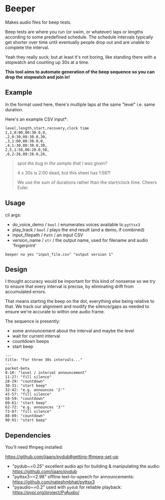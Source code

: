 # Beeper

Makes audio files for beep tests.

Beep tests are where you run (or swim, or whatever) laps or lengths
according to some predefined schedule. The schedule intervals typically
get shorter over time until eventually people drop out and are unable
to complete the interval.

Yeah they really suck; but at least it's not boring, like standing there
with a stopwatch and counting up 30s at a time.

**This tool aims to automate 
generation of the beep sequence so you can drop the stopwatch and join in!**

## Example
In the format used here, there's multiple laps at the same "level" i.e.
same duration.

Here's an example CSV input*:
```csv
level,length,start,recovery,clock time
1,1,0:00,00:30.0,0,
,2,0:30,00:30.0,30,
,3,1:00,00:30.0,0,
,4,1:30,00:30.0,30,
2,5,1:58,00:28.0,58,
,6,2:26,00:28.0,26,
```

> _spot the bug in the sample that I was given?_
> 
> 4 x 30s is 2:00 dead, but this sheet has 1:58?!
>
> We use the sum of durations rather than the start/clock time. Cheers Euler.

## Usage

cli args:

* do_voice_demo / `bool` / enumerates voices available to `pyttsx3`
* play_track / `bool` / plays the end result (and a demo, if combined)
* input_filepath / `Path` / an input CSV
* version_name / `str` / the output name, used for filename and audio 'fingerprint'

```shell
beeper no yes "input_file.csv" "output version 1"
```

## Design
I thought accuracy would be important for this kind of nonsense so we try to ensure that
every interval is precise, by eliminating drift from accumulated errors.

That means starting the beep on the dot, everything else being relative to that. We track
our alignment and modify the silence/gaps as needed to ensure we're accurate to within one audio frame.

The sequence is presently:

- some announcement about the interval and maybe the level
- wait for current interval
- countdown beeps
- start beep

```mermaid
---
title: "For three 30s intervals..."
---
packet-beta
0-10: "level / interval announcement"
11-27: "fill silence"
28-29: "countdown"
30-31: "start beep"
32-42: "e.g. announces '2'"
43-57: "fill silence"
58-59: "countdown"
60-61: "start beep"
62-72: "e.g. announces '3'"
73-87: "fill silence"
88-89: "countdown"
90-91: "start beep"
```


## Dependencies

You'll need ffmpeg installed:

https://github.com/jiaaro/pydub#getting-ffmpeg-set-up

* "pydub~=0.25" excellent audio api for building & manipulating the audio: https://github.com/jiaaro/pydub 
* "pyttsx3~=2.98" offline text-to-speech for announcements: https://github.com/nateshmbhat/pyttsx3
* "pyaudio~=0.2" used with `pydub` for reliable playback: https://pypi.org/project/PyAudio/
